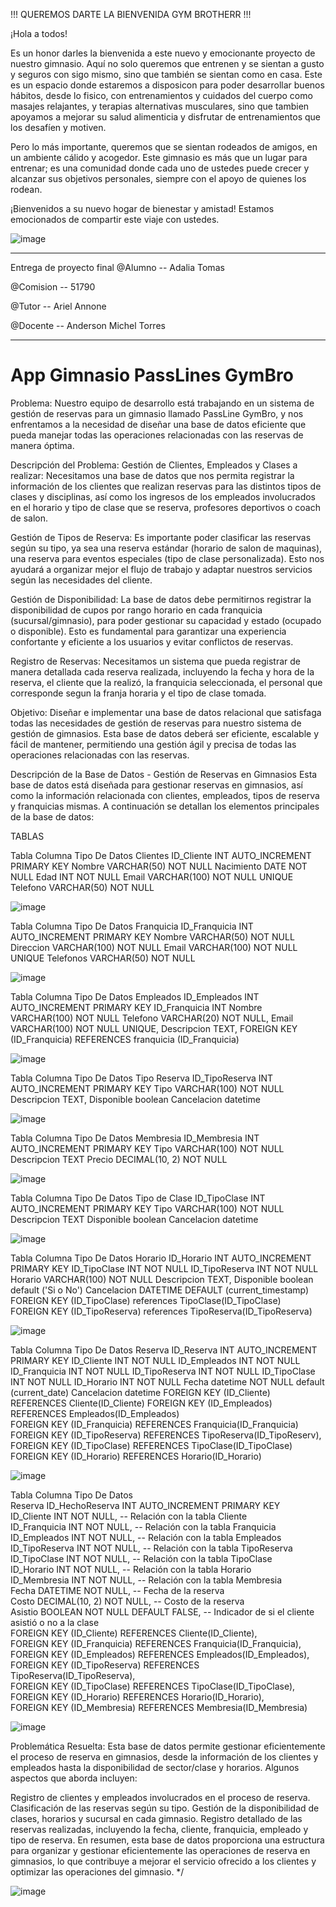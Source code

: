 !!! QUEREMOS DARTE LA BIENVENIDA GYM BROTHERR !!!

¡Hola a todos!

Es un honor darles la bienvenida a este nuevo y emocionante proyecto de nuestro gimnasio. Aquí no solo queremos que entrenen y se sientan a gusto y seguros con sigo mismo, sino que también se sientan como en casa. Este es un espacio donde estaremos a disposicon para poder desarrollar buenos hábitos, desde lo fisico, con entrenamientos y cuidados del cuerpo como masajes relajantes, y terapias alternativas musculares, sino que tambien apoyamos a mejorar su salud alimenticia y disfrutar de entrenamientos que los desafíen y motiven.

Pero lo más importante, queremos que se sientan rodeados de amigos, en un ambiente cálido y acogedor. Este gimnasio es más que un lugar para entrenar; es una comunidad donde cada uno de ustedes puede crecer y alcanzar sus objetivos personales, siempre con el apoyo de quienes los rodean.

¡Bienvenidos a su nuevo hogar de bienestar y amistad! Estamos emocionados de compartir este viaje con ustedes.

![image](https://github.com/user-attachments/assets/7aa4f9fd-a81d-45ca-9caa-5c32d716b292)

--------------------------------------------------------------------------------------------------------------------------------------------------------------------

Entrega de proyecto final
@Alumno -- Adalia Tomas

@Comision -- 51790

@Tutor -- Ariel Annone

@Docente -- Anderson Michel Torres

--------------------------------------------------------------------------------------------------------------------------------------------------------------------

# App Gimnasio PassLines GymBro

Problema:
Nuestro equipo de desarrollo está trabajando en un sistema de gestión de reservas para un gimnasio llamado PassLine GymBro, y nos enfrentamos a la necesidad de diseñar una base de datos eficiente que pueda manejar todas las operaciones relacionadas con las reservas de manera óptima.

Descripción del Problema:
Gestión de Clientes, Empleados y Clases a realizar: Necesitamos una base de datos que nos permita registrar la información de los clientes que realizan reservas para las distintos tipos de clases y disciplinas, así como los ingresos de los empleados involucrados en el horario y tipo de clase que se reserva, profesores deportivos o coach de salon.

Gestión de Tipos de Reserva: Es importante poder clasificar las reservas según su tipo, ya sea una reserva estándar (horario de salon de maquinas), una reserva para eventos especiales (tipo de clase personalizada). Esto nos ayudará a organizar mejor el flujo de trabajo y adaptar nuestros servicios según las necesidades del cliente.

Gestión de Disponibilidad: La base de datos debe permitirnos registrar la disponibilidad de cupos por rango horario en cada franquicia (sucursal/gimnasio), para poder gestionar su capacidad y estado (ocupado o disponible). Esto es fundamental para garantizar una experiencia confortante y eficiente a los usuarios y evitar conflictos de reservas.

Registro de Reservas: Necesitamos un sistema que pueda registrar de manera detallada cada reserva realizada, incluyendo la fecha y hora de la reserva, el cliente que la realizó, la franquicia seleccionada, el personal que corresponde segun la franja horaria y el tipo de clase tomada.

Objetivo:
Diseñar e implementar una base de datos relacional que satisfaga todas las necesidades de gestión de reservas para nuestro sistema de gestión de gimnasios. Esta base de datos deberá ser eficiente, escalable y fácil de mantener, permitiendo una gestión ágil y precisa de todas las operaciones relacionadas con las reservas.

Descripción de la Base de Datos - Gestión de Reservas en Gimnasios
Esta base de datos está diseñada para gestionar reservas en gimnasios, así como la información relacionada con clientes, empleados, tipos de reserva y franquicias mismas. A continuación se detallan los elementos principales de la base de datos:

TABLAS

Tabla		Columna		Tipo De Datos
Clientes	ID_Cliente	INT AUTO_INCREMENT PRIMARY KEY
		Nombre 		VARCHAR(50) NOT NULL
		Nacimiento	DATE NOT NULL
		Edad 		INT NOT NULL
		Email 		VARCHAR(100) NOT NULL UNIQUE
		Telefono 	VARCHAR(50) NOT NULL

 ![image](https://github.com/user-attachments/assets/d5949137-4ec2-4335-8d4a-740bb39ec04c)


Tabla		Columna		Tipo De Datos
Franquicia	ID_Franquicia	INT AUTO_INCREMENT PRIMARY KEY
		Nombre	 	VARCHAR(50) NOT NULL
		Direccion	VARCHAR(100) NOT NULL
		Email 		VARCHAR(100) NOT NULL UNIQUE
		Telefonos 	VARCHAR(50) NOT NULL

![image](https://github.com/user-attachments/assets/f0950a51-ba5d-4e6c-87be-263a70f035ee)

Tabla		Columna		Tipo De Datos
Empleados	ID_Empleados 	INT AUTO_INCREMENT PRIMARY KEY
		ID_Franquicia 	INT
		Nombre 		VARCHAR(100) NOT NULL
		Telefono 	VARCHAR(20) NOT NULL,
		Email 		VARCHAR(100) NOT NULL UNIQUE,
		Descripcion 	TEXT,
		FOREIGN KEY (ID_Franquicia) REFERENCES franquicia (ID_Franquicia)	

![image](https://github.com/user-attachments/assets/44745361-1eb8-44d1-8455-b9db5b7f28cd)

Tabla		Columna		Tipo De Datos
Tipo Reserva	ID_TipoReserva	INT AUTO_INCREMENT PRIMARY KEY
		Tipo 		VARCHAR(100) NOT NULL
		Descripcion 	TEXT,
		Disponible 	boolean
		Cancelacion 	datetime

![image](https://github.com/user-attachments/assets/7e03bcab-aef6-4477-bced-6346c330aa70)

Tabla		Columna		Tipo De Datos
Membresia	ID_Membresia 	INT AUTO_INCREMENT PRIMARY KEY
	    	Tipo 		VARCHAR(100) NOT NULL
	   	Descripcion 	TEXT
	   	Precio 		DECIMAL(10, 2) NOT NULL

![image](https://github.com/user-attachments/assets/e73019ca-a17c-40b6-a216-10ef229aef48)

Tabla		Columna		Tipo De Datos
Tipo de Clase	ID_TipoClase 	INT AUTO_INCREMENT PRIMARY KEY
		Tipo		VARCHAR(100) NOT NULL
		Descripcion	TEXT
		Disponible 	boolean
		Cancelacion 	datetime

![image](https://github.com/user-attachments/assets/a9bc1155-b7cb-41e0-95fa-93311ab6fe5b)

Tabla	Columna	Tipo De Datos
Horario	ID_Horario 	INT AUTO_INCREMENT PRIMARY KEY
	ID_TipoClase 	INT NOT NULL
	ID_TipoReserva 	INT NOT NULL
	Horario 	VARCHAR(100) NOT NULL
	Descripcion 	TEXT,
	Disponible 	boolean default ('Si o No')
	Cancelacion 	DATETIME DEFAULT (current_timestamp)
	FOREIGN KEY (ID_TipoClase) references TipoClase(ID_TipoClase)	
	FOREIGN KEY (ID_TipoReserva) references TipoReserva(ID_TipoReserva)	

![image](https://github.com/user-attachments/assets/6734b480-8fab-4d0e-b562-83a64b45ef3d)

Tabla	Columna		Tipo De Datos
Reserva	ID_Reserva 	INT AUTO_INCREMENT PRIMARY KEY
	ID_Cliente 	INT NOT NULL
	ID_Empleados 	INT NOT NULL
	ID_Franquicia 	INT NOT NULL
	ID_TipoReserva 	INT NOT NULL
	ID_TipoClase 	INT NOT NULL
	ID_Horario	INT NOT NULL
	Fecha datetime 	NOT NULL default (current_date)
	Cancelacion 	datetime
	FOREIGN KEY (ID_Cliente) REFERENCES Cliente(ID_Cliente)	
	FOREIGN KEY (ID_Empleados) REFERENCES Empleados(ID_Empleados)	
	FOREIGN KEY (ID_Franquicia) REFERENCES Franquicia(ID_Franquicia)	
	FOREIGN KEY (ID_TipoReserva) REFERENCES TipoReserva(ID_TipoReserv),	
	FOREIGN KEY (ID_TipoClase) REFERENCES TipoClase(ID_TipoClase)	
	FOREIGN KEY (ID_Horario) REFERENCES Horario(ID_Horario)	

![image](https://github.com/user-attachments/assets/f7edd80c-27aa-4445-985f-502a922802a8)

Tabla		Columna		Tipo De Datos		
Reserva		ID_HechoReserva INT AUTO_INCREMENT PRIMARY KEY		
	    	ID_Cliente 	INT NOT NULL,  -- Relación con la tabla Cliente		
	    	ID_Franquicia 	INT NOT NULL, -- Relación con la tabla Franquicia		
	    	ID_Empleados 	INT NOT NULL, -- Relación con la tabla Empleados		
	    	ID_TipoReserva 	INT NOT NULL, -- Relación con la tabla TipoReserva		
	    	ID_TipoClase 	INT NOT NULL, -- Relación con la tabla TipoClase		
	    	ID_Horario 	INT NOT NULL, -- Relación con la tabla Horario		
	    	ID_Membresia 	INT NOT NULL, -- Relación con la tabla Membresia		
	    	Fecha 		DATETIME NOT NULL,  -- Fecha de la reserva		
	    	Costo 		DECIMAL(10, 2) NOT NULL,  -- Costo de la reserva		
	    	Asistio 	BOOLEAN NOT NULL DEFAULT FALSE, -- Indicador de si el cliente asistió o no a la clase		
	    	FOREIGN KEY (ID_Cliente) REFERENCES Cliente(ID_Cliente),			
	    	FOREIGN KEY (ID_Franquicia) REFERENCES Franquicia(ID_Franquicia),			
	    	FOREIGN KEY (ID_Empleados) REFERENCES Empleados(ID_Empleados),			
	    	FOREIGN KEY (ID_TipoReserva) REFERENCES TipoReserva(ID_TipoReserva),			
	    	FOREIGN KEY (ID_TipoClase) REFERENCES TipoClase(ID_TipoClase),			
	    	FOREIGN KEY (ID_Horario) REFERENCES Horario(ID_Horario),			
	    	FOREIGN KEY (ID_Membresia) REFERENCES Membresia(ID_Membresia)			

![image](https://github.com/user-attachments/assets/5f81acce-afaa-4f15-abc7-2b09870ac6ed)






Problemática Resuelta:
Esta base de datos permite gestionar eficientemente el proceso de reserva en gimnasios, desde la información de los clientes y empleados hasta la disponibilidad de sector/clase y horarios. Algunos aspectos que aborda incluyen:

Registro de clientes y empleados involucrados en el proceso de reserva.
Clasificación de las reservas según su tipo.
Gestión de la disponibilidad de clases, horarios y sucursal en cada gimnasio.
Registro detallado de las reservas realizadas, incluyendo la fecha, cliente, franquicia, empleado y tipo de reserva.
En resumen, esta base de datos proporciona una estructura para organizar y gestionar eficientemente las operaciones de reserva en gimnasios, lo que contribuye a mejorar el servicio ofrecido a los clientes y optimizar las operaciones del gimnasio. */

![image](https://github.com/user-attachments/assets/5c73027b-7851-4e28-9953-e1eba47bae7c)
